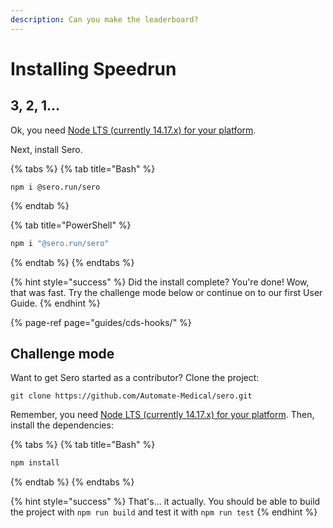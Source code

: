 ```yaml
---
description: Can you make the leaderboard?
---
```


# Installing Speedrun

## 3, 2, 1...

Ok, you need [Node LTS \(currently 14.17.x\) for your platform](https://nodejs.org/en/download/).

Next, install Sero.

{% tabs %}
{% tab title="Bash" %}
```
npm i @sero.run/sero
```
{% endtab %}

{% tab title="PowerShell" %}
```bash
npm i "@sero.run/sero"
```
{% endtab %}
{% endtabs %}

{% hint style="success" %}
Did the install complete? You're done! Wow, that was fast. Try the challenge mode below or continue on to our first User Guide.
{% endhint %}

{% page-ref page="guides/cds-hooks/" %}

## Challenge mode

Want to get Sero started as a contributor? Clone the project:

```text
git clone https://github.com/Automate-Medical/sero.git
```

Remember, you need [Node LTS \(currently 14.17.x\) for your platform](https://nodejs.org/en/download/). Then, install the dependencies:

{% tabs %}
{% tab title="Bash" %}
```bash
npm install
```
{% endtab %}
{% endtabs %}

{% hint style="success" %}
That's... it actually. You should be able to build the project with `npm run build` and test it with `npm run test`
{% endhint %}

